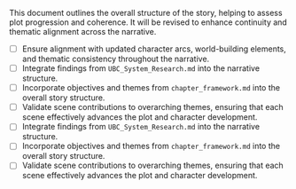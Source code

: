 This document outlines the overall structure of the story, helping to assess plot progression and coherence. It will be revised to enhance continuity and thematic alignment across the narrative.
- [ ] Ensure alignment with updated character arcs, world-building elements, and thematic consistency throughout the narrative.
- [ ] Integrate findings from `UBC_System_Research.md` into the narrative structure.
- [ ] Incorporate objectives and themes from `chapter_framework.md` into the overall story structure.
- [ ] Validate scene contributions to overarching themes, ensuring that each scene effectively advances the plot and character development.
- [ ] Integrate findings from `UBC_System_Research.md` into the narrative structure.
- [ ] Incorporate objectives and themes from `chapter_framework.md` into the overall story structure.
- [ ] Validate scene contributions to overarching themes, ensuring that each scene effectively advances the plot and character development.
